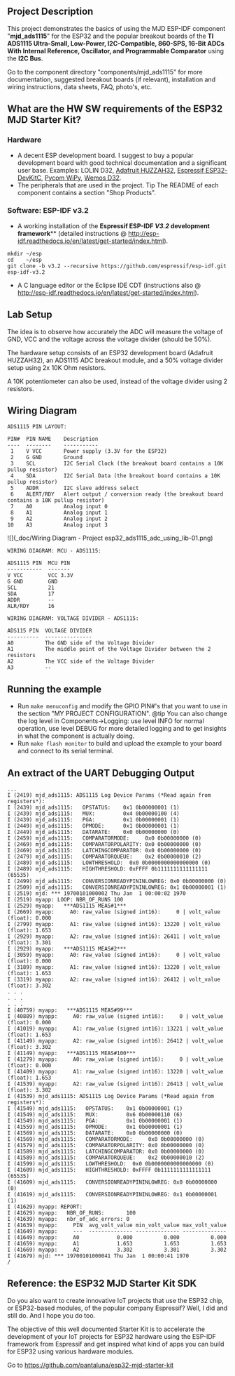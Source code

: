 ## Project Description
This project demonstrates the basics of using the MJD ESP-IDF component "**mjd_ads1115**" for the ESP32 and the popular breakout boards of the **TI ADS1115 Ultra-Small, Low-Power, I2C-Compatible, 860-SPS, 16-Bit ADCs With Internal Reference, Oscillator, and Programmable Comparator** using the **I2C Bus**.

Go to the component directory "components/mjd_ads1115" for more documentation, suggested breakout boards (if relevant), installation and wiring instructions, data sheets, FAQ, photo's, etc.



## What are the HW SW requirements of the ESP32 MJD Starter Kit?

### Hardware

- A decent ESP development board. I suggest to buy a popular development board with good technical documentation and a significant user base. Examples: LOLIN D32, [Adafruit HUZZAH32](https://www.adafruit.com/product/3405),  [Espressif ESP32-DevKitC](http://espressif.com/en/products/hardware/esp32-devkitc/overview), [Pycom WiPy](https://pycom.io/hardware/), [Wemos D32](https://wiki.wemos.cc/products:d32:d32).
- The peripherals that are used in the project. Tip The README of each component contains a section "Shop Products".

### Software: ESP-IDF v3.2

- A working installation of the **Espressif ESP-IDF *V3.2* development framework**** (detailed instructions @ http://esp-idf.readthedocs.io/en/latest/get-started/index.html).

```
mkdir ~/esp
cd    ~/esp
git clone -b v3.2 --recursive https://github.com/espressif/esp-idf.git esp-idf-v3.2
```

- A C language editor or the Eclipse IDE CDT (instructions also @ http://esp-idf.readthedocs.io/en/latest/get-started/index.html).



## Lab Setup

The idea is to observe how accurately the ADC will measure the voltage of GND, VCC and the voltage across the voltage divider (should be 50%).

The hardware setup consists of an ESP32 development board (Adafruit HUZZAH32), an ADS1115 ADC breakout module, and a 50% voltage divider setup using 2x 10K Ohm resistors.

A 10K potentiometer can also be used, instead of the voltage divider using 2 resistors.



## Wiring Diagram
```
ADS1115 PIN LAYOUT:

PIN#  PIN NAME    Description
----  --------    -----------
 1    V VCC       Power supply (3.3V for the ESP32)
 2    G GND       Ground
 3    SCL         I2C Serial Clock (the breakout board contains a 10K pullup resistor)
 4    SDA         I2C Serial Data (the breakout board contains a 10K pullup resistor)
 5    ADDR        I2C slave address select
 6    ALERT/RDY   Alert output / conversion ready (the breakout board contains a 10K pullup resistor)
 7    A0          Analog input 0
 8    A1          Analog input 1
 9    A2          Analog input 2
10    A3          Analog input 3
```

![](_doc/Wiring Diagram - Project esp32_ads1115_adc_using_lib-01.png)

```
WIRING DIAGRAM: MCU - ADS1115:

ADS1115 PIN  MCU PIN
-----------  -------
V VCC        VCC 3.3V
G GND        GND
SCL          21
SDA          17
ADDR         --
ALR/RDY      16
```



```
WIRING DIAGRAM: VOLTAGE DIVIDER - ADS1115:

ADS115 PIN  VOLTAGE DIVIDER
----------  ---------------
A0          The GND side of the Voltage Divider
A1          The middle point of the Voltage Divider between the 2 resistors
A2          The VCC side of the Voltage Divider 
A3          --
```



## Running the example

- Run `make menuconfig` and modify the GPIO PIN#'s that you want to use in the section "MY PROJECT CONFIGURATION". @tip You can also change the log level in Components->Logging: use level INFO for normal operation, use level DEBUG for more detailed logging and to get insights in what the component is actually doing.
- Run `make flash monitor` to build and upload the example to your board and connect to its serial terminal.



## An extract of the UART Debugging Output

```
...
I (2419) mjd_ads1115: ADS1115 Log Device Params (*Read again from registers*):
I (2439) mjd_ads1115:   OPSTATUS:    0x1 0b00000001 (1)
I (2439) mjd_ads1115:   MUX:         0x4 0b00000100 (4)
I (2439) mjd_ads1115:   PGA:         0x1 0b00000001 (1)
I (2449) mjd_ads1115:   OPMODE:      0x1 0b00000001 (1)
I (2449) mjd_ads1115:   DATARATE:    0x0 0b00000000 (0)
I (2459) mjd_ads1115:   COMPARATORMODE:     0x0 0b00000000 (0)
I (2469) mjd_ads1115:   COMPARATORPOLARITY: 0x0 0b00000000 (0)
I (2469) mjd_ads1115:   LATCHINGCOMPARATOR: 0x0 0b00000000 (0)
I (2479) mjd_ads1115:   COMPARATORQUEUE:    0x2 0b00000010 (2)
I (2489) mjd_ads1115:   LOWTHRESHOLD:  0x0 0b0000000000000000 (0)
I (2489) mjd_ads1115:   HIGHTHRESHOLD: 0xFFFF 0b1111111111111111 (65535)
I (2499) mjd_ads1115:   CONVERSIONREADYPININLOWREG: 0x0 0b00000000 (0)
I (2509) mjd_ads1115:   CONVERSIONREADYPININLOWREG: 0x1 0b00000001 (1)
I (2519) mjd: *** 19700101000002 Thu Jan  1 00:00:02 1970
I (2519) myapp: LOOP: NBR_OF_RUNS 100
I (2529) myapp:   ***ADS1115 MEAS#1***
I (2669) myapp:     A0: raw_value (signed int16):     0 | volt_value (float): 0.000
I (2799) myapp:     A1: raw_value (signed int16): 13220 | volt_value (float): 1.653
I (2929) myapp:     A2: raw_value (signed int16): 26411 | volt_value (float): 3.301
I (2929) myapp:   ***ADS1115 MEAS#2***
I (3059) myapp:     A0: raw_value (signed int16):     0 | volt_value (float): 0.000
I (3189) myapp:     A1: raw_value (signed int16): 13220 | volt_value (float): 1.653
I (3319) myapp:     A2: raw_value (signed int16): 26412 | volt_value (float): 3.302
. . .
. . .
. . .
I (40759) myapp:   ***ADS1115 MEAS#99***
I (40889) myapp:     A0: raw_value (signed int16):     0 | volt_value (float): 0.000
I (41019) myapp:     A1: raw_value (signed int16): 13221 | volt_value (float): 1.653
I (41149) myapp:     A2: raw_value (signed int16): 26412 | volt_value (float): 3.302
I (41149) myapp:   ***ADS1115 MEAS#100***
I (41279) myapp:     A0: raw_value (signed int16):     0 | volt_value (float): 0.000
I (41409) myapp:     A1: raw_value (signed int16): 13220 | volt_value (float): 1.653
I (41539) myapp:     A2: raw_value (signed int16): 26413 | volt_value (float): 3.302
I (41539) mjd_ads1115: ADS1115 Log Device Params (*Read again from registers*):
I (41549) mjd_ads1115:   OPSTATUS:    0x1 0b00000001 (1)
I (41549) mjd_ads1115:   MUX:         0x6 0b00000110 (6)
I (41549) mjd_ads1115:   PGA:         0x1 0b00000001 (1)
I (41559) mjd_ads1115:   OPMODE:      0x1 0b00000001 (1)
I (41569) mjd_ads1115:   DATARATE:    0x0 0b00000000 (0)
I (41569) mjd_ads1115:   COMPARATORMODE:     0x0 0b00000000 (0)
I (41579) mjd_ads1115:   COMPARATORPOLARITY: 0x0 0b00000000 (0)
I (41589) mjd_ads1115:   LATCHINGCOMPARATOR: 0x0 0b00000000 (0)
I (41589) mjd_ads1115:   COMPARATORQUEUE:    0x2 0b00000010 (2)
I (41599) mjd_ads1115:   LOWTHRESHOLD:  0x0 0b0000000000000000 (0)
I (41609) mjd_ads1115:   HIGHTHRESHOLD: 0xFFFF 0b1111111111111111 (65535)
I (41609) mjd_ads1115:   CONVERSIONREADYPININLOWREG: 0x0 0b00000000 (0)
I (41619) mjd_ads1115:   CONVERSIONREADYPININLOWREG: 0x1 0b00000001 (1)
I (41629) myapp: REPORT:
I (41629) myapp:   NBR_OF_RUNS:       100
I (41639) myapp:   nbr_of_adc_errors: 0
I (41639) myapp:     PIN  avg_volt_value min_volt_value max_volt_value
I (41649) myapp:     ---  -------------- -------------- --------------
I (41649) myapp:     A0            0.000          0.000          0.000
I (41659) myapp:     A1            1.653          1.653          1.653
I (41669) myapp:     A2            3.302          3.301          3.302
I (41679) mjd: *** 19700101000041 Thu Jan  1 00:00:41 1970
/

```



## Reference: the ESP32 MJD Starter Kit SDK

Do you also want to create innovative IoT projects that use the ESP32 chip, or ESP32-based modules, of the popular company Espressif? Well, I did and still do. And I hope you do too.

The objective of this well documented Starter Kit is to accelerate the development of your IoT projects for ESP32 hardware using the ESP-IDF framework from Espressif and get inspired what kind of apps you can build for ESP32 using various hardware modules.

Go to https://github.com/pantaluna/esp32-mjd-starter-kit




